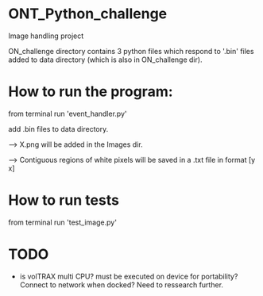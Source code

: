 # ONT_Python_challenge
 Image handling project

ON_challenge directory contains 3 python files which respond to '.bin' files added to data directory (which is also in ON_challenge dir). 

# How to run the program:
from terminal run 'event_handler.py' 

add .bin files to data directory. 

--> X.png will be added in the Images dir. 

--> Contiguous regions of white pixels will be saved in a .txt file in format [y x] 

# How to run tests
from terminal run 'test_image.py' 


# TODO
- is volTRAX multi CPU? must be executed on device for portability? Connect to network when docked? Need to ressearch further. 
